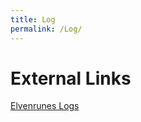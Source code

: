 ```yaml
---
title: Log
permalink: /Log/
---
```


# External Links

[Elvenrunes Logs](http://www.elvenrunes.com/cgi-bin/logs/mumps?rou=logs)